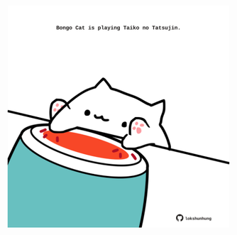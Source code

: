 <!-- built at 02/12/2024, 03:15:15 UTC -->
<p align="center">
  <img width="500" height="500" src="./ReadmeImage.svg">
</p>
